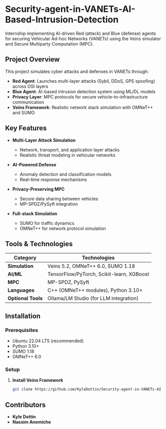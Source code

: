 # Security-agent-in-VANETs-AI-Based-Intrusion-Detection

Internship implementing AI-driven Red (attack) and Blue (defense) agents for securing Vehicular Ad-hoc Networks (VANETs) using the Veins simulator and Secure Multiparty Computation (MPC).

## Project Overview

This project simulates cyber attacks and defenses in VANETs through:
- **Red Agent**: Launches multi-layer attacks (Sybil, DDoS, GPS spoofing) across OSI layers
- **Blue Agent**: AI-based intrusion detection system using ML/DL models
- **Privacy Layer**: MPC protocols for secure vehicle-to-infrastructure communication
- **Veins Framework**: Realistic network stack simulation with OMNeT++ and SUMO

## Key Features

- **Multi-Layer Attack Simulation**
  - Network, transport, and application layer attacks
  - Realistic threat modeling in vehicular networks
  
- **AI-Powered Defense**
  - Anomaly detection and classification models
  - Real-time response mechanisms

- **Privacy-Preserving MPC**
  - Secure data sharing between vehicles
  - MP-SPDZ/PySyft integration

- **Full-stack Simulation**
  - SUMO for traffic dynamics
  - OMNeT++ for network protocol simulation

## Tools & Technologies

| Category              | Technologies                                                                 |
|-----------------------|------------------------------------------------------------------------------|
| **Simulation**        | Veins 5.2, OMNeT++ 6.0, SUMO 1.18                                           |
| **AI/ML**            | TensorFlow/PyTorch, Scikit-learn, XGBoost                                   |
| **MPC**              | MP-SPDZ, PySyft                                                             |
| **Languages**         | C++ (OMNeT++ modules), Python 3.10+                                         |
| **Optional Tools**    | Ollama/LM Studio (for LLM integration)                                      |

## Installation

### Prerequisites
- Ubuntu 22.04 LTS (recommended)
- Python 3.10+
- SUMO 1.18
- OMNeT++ 6.0

### Setup
1. **Install Veins Framework**
   ```bash
   git clone https://github.com/KyleDottin/Security-agent-in-VANETs-AI-Based-Intrusion-Detection.git


## Contributors
- **Kyle Dottin** 
- **Nassim Anemiche**



